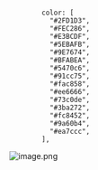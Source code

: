 
```vue
 
        color: [ 
          "#2FD1D3", 
          "#FEC286", 
          "#E3BCDF", 
          "#5EBAFB", 
          "#9E7674", 
          "#BFABEA", 
          "#5470c6", 
          "#91cc75", 
          "#fac858", 
          "#ee6666", 
          "#73c0de", 
          "#3ba272", 
          "#fc8452", 
          "#9a60b4", 
          "#ea7ccc", 
        ], 

```
![image.png](https://cdn.nlark.com/yuque/0/2022/png/26798000/1662466703529-392e15f7-3179-4302-8897-0e819aed4d85.png#clientId=ua248f86c-ecf4-4&from=paste&id=u59669900&originHeight=413&originWidth=222&originalType=url&ratio=1&rotation=0&showTitle=false&size=14832&status=done&style=none&taskId=ua917bc63-1dae-4935-a19e-117a5d54c02&title=)
